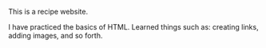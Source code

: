 This is a recipe website.

I have practiced the basics of HTML. Learned things such as: creating links, adding images, and so forth. 